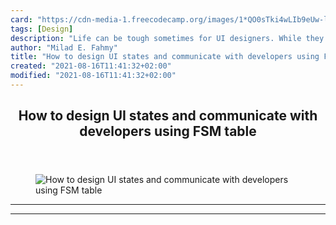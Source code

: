 ```yaml
---
card: "https://cdn-media-1.freecodecamp.org/images/1*QO0sTki4wLIb9eUw-lCSZg.png"
tags: [Design]
description: "Life can be tough sometimes for UI designers. While they get "
author: "Milad E. Fahmy"
title: "How to design UI states and communicate with developers using FSM table"
created: "2021-08-16T11:41:32+02:00"
modified: "2021-08-16T11:41:32+02:00"
---
```

<div class="site-wrapper">
<main id="site-main" class="site-main outer">
<div class="inner">
<article class="post-full post tag-design tag-ui tag-ux tag-technology tag-programming ">
<header class="post-full-header">
<h1 class="post-full-title">How to design UI states and communicate with developers using FSM table</h1>
</header>
<figure class="post-full-image">
<picture>
<source media="(max-width: 700px)" sizes="1px" srcset="data:image/gif;base64,R0lGODlhAQABAIAAAAAAAP///yH5BAEAAAAALAAAAAABAAEAAAIBRAA7 1w">
<source media="(min-width: 701px)" sizes="(max-width: 800px) 400px,
(max-width: 1170px) 700px,
1400px" srcset="https://cdn-media-1.freecodecamp.org/images/1*QO0sTki4wLIb9eUw-lCSZg.png 300w,
https://cdn-media-1.freecodecamp.org/images/1*QO0sTki4wLIb9eUw-lCSZg.png 600w,
https://cdn-media-1.freecodecamp.org/images/1*QO0sTki4wLIb9eUw-lCSZg.png 1000w,
https://cdn-media-1.freecodecamp.org/images/1*QO0sTki4wLIb9eUw-lCSZg.png 2000w">
<img onerror="this.style.display='none'" src="https://cdn-media-1.freecodecamp.org/images/1*QO0sTki4wLIb9eUw-lCSZg.png" alt="How to design UI states and communicate with developers using FSM table">
</picture>
</figure>
<section class="post-full-content">
<div class="post-content">
</div>
<hr>
<hr>
</section>
</article>
</div>
</main>
</div>
<!-- Google Tag Manager (noscript) -->
<!-- End Google Tag Manager (noscript) -->
